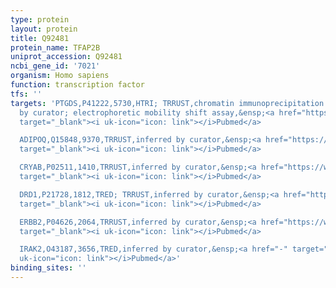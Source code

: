 ```yaml
---
type: protein
layout: protein
title: Q92481
protein_name: TFAP2B
uniprot_accession: Q92481
ncbi_gene_id: '7021'
organism: Homo sapiens
function: transcription factor
tfs: ''
targets: 'PTGDS,P41222,5730,HTRI; TRRUST,chromatin immunoprecipitation assay; inferred
  by curator; electrophoretic mobility shift assay,&ensp;<a href="https://www.ncbi.nlm.nih.gov/pubmed/?term=15743775%5Buid%5D"
  target="_blank"><i uk-icon="icon: link"></i>Pubmed</a>

  ADIPOQ,Q15848,9370,TRRUST,inferred by curator,&ensp;<a href="https://www.ncbi.nlm.nih.gov/pubmed/?term=19325541%5Buid%5D"
  target="_blank"><i uk-icon="icon: link"></i>Pubmed</a>

  CRYAB,P02511,1410,TRRUST,inferred by curator,&ensp;<a href="https://www.ncbi.nlm.nih.gov/pubmed/?term=21556774%5Buid%5D"
  target="_blank"><i uk-icon="icon: link"></i>Pubmed</a>

  DRD1,P21728,1812,TRED; TRRUST,inferred by curator,&ensp;<a href="https://www.ncbi.nlm.nih.gov/pubmed/?term=10640692%5Buid%5D"
  target="_blank"><i uk-icon="icon: link"></i>Pubmed</a>

  ERBB2,P04626,2064,TRRUST,inferred by curator,&ensp;<a href="https://www.ncbi.nlm.nih.gov/pubmed/?term=10645007%5Buid%5D"
  target="_blank"><i uk-icon="icon: link"></i>Pubmed</a>

  IRAK2,O43187,3656,TRED,inferred by curator,&ensp;<a href="-" target="_blank"><i
  uk-icon="icon: link"></i>Pubmed</a>'
binding_sites: ''
---
```

